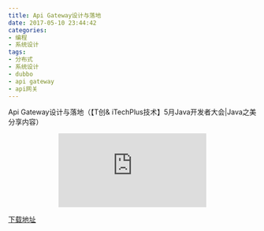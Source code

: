 ```yaml
---
title: Api Gateway设计与落地
date: 2017-05-10 23:44:42
categories: 
- 编程
- 系统设计
tags:
- 分布式
- 系统设计
- dubbo
- api gateway
- api网关
---
```


Api Gateway设计与落地（【T创& iTechPlus技术】5月Java开发者大会|Java之美 分享内容）
<center><embed src="http://asset.yit.com/temp/API%20Gateway%E8%AE%BE%E8%AE%A1%E4%B8%8E%E8%90%BD%E5%9C%B0.pdf" class="pdfview"  pluginspage="http://www.adobe.com/products/acrobat/readstep2.html"></center>

[下载地址](http://asset.yit.com/temp/API%20Gateway%E8%AE%BE%E8%AE%A1%E4%B8%8E%E8%90%BD%E5%9C%B0.pdf)